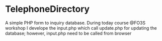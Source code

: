 # TelephoneDirectory
A simple PHP form to inquiry database. During today course @FO3S workshop I develope the input.php which call update.php for updating the database; however, input.php need to be called from browser
